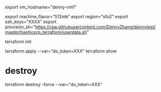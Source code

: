 export vm_hostname="denny-vm1"

export machine_flavor="512mb"
export region="sfo2"
export ssh_keys="XXXX"
export provision_sh="https://raw.githubusercontent.com/DennyZhang/dennytest/master/hashicorp_terraform/userdata.sh"


terraform init

terraform apply --var="do_token=XXX"
terraform show

# destroy
terraform destroy -force --var="do_token=XXX"
